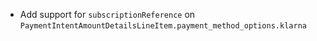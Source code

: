 * Add support for `subscriptionReference` on `PaymentIntentAmountDetailsLineItem.payment_method_options.klarna`